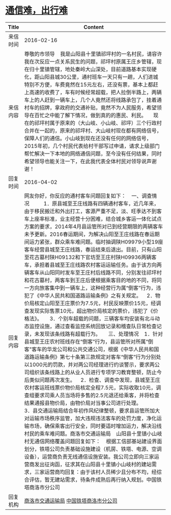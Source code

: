 # <a href="http://www.shangluo.gov.cn/zmhd/ldxxxx.jsp?urltype=leadermail.LeaderMailContentUrl&wbtreeid=1112&leadermailid=3500">通信难，出行难</a>
| Title |                                                                                                                                                                                                                                                                                                                                                                                                                                                                                                                                                    Content                                                                                                                                                                                                                                                                                                                                                                                                                                                                                                                                                     |
|:-----:|----------------------------------------------------------------------------------------------------------------------------------------------------------------------------------------------------------------------------------------------------------------------------------------------------------------------------------------------------------------------------------------------------------------------------------------------------------------------------------------------------------------------------------------------------------------------------------------------------------------------------------------------------------------------------------------------------------------------------------------------------------------------------------------------------------------------------------------------------------------------------------------------------------------------------------------------------------------------------------------------------------------------------------------------------------------------------------------------------------------|
| 来信时间  | 2016-02-16                                                                                                                                                                                                                                                                                                                                                                                                                                                                                                                                                                                                                                                                                                                                                                                                                                                                                                                                                                                                                                                                                                     |
| 来信内容  | 尊敬的市领导    我是山阳县十里镇祁坪村的一名村民，请容许我在次反应一点关系民生的问题，祁坪村原属王庄乡管辖，现在归十里镇管辖，地处秦岭大山深处，目前道路基本实现硬化，距山阳县城30公里，通村班车一天只有一趟，人们进城特别不方便，车费竟然在15元左右，还没有票，基本上都赶上高速的收费了，车有时候经常超载，把人拉倒半路上，两辆车上的人赶到一辆车上，几个人竟然还将线路承包了，挂着通村车的招牌，拿政府的交通补贴，竟然不为人民服务，希望领导在百忙之中能了解下情况，做到真的的惠民、利民。     现在的祁坪村属于原来的（大山岐、小山岐、祁坪）三个行政村合并在一起的，原来的祁坪村、大山岐村现在都有网络信号，保障人们的通信。小山岐到现在还没有任何的网络信号，2015年初，几个村民代表给村干部写过申请，请求上级部门帮忙解决一下本地的网络通信问题，至今没有任何结果，同时希望领导也能关注一下，在此我代表全体村民对领导说声谢谢！                                                                                                                                                                                                                                                                                                                                                                                                                                                                                                                                                                                                                                                                                     |
| 回复时间  | 2016-04-02                                                                                                                                                                                                                                                                                                                                                                                                                                                                                                                                                                                                                                                                                                                                                                                                                                                                                                                                                                                                                                                                                                     |
| 回复内容  | 网友你好，你反应的通村客车问题回复如下：    一、调查情况   　　1．原县城至王庄线路有四辆通村客车，近几年来，由于移民搬迁和外出打工，客源严重不足，淡、旺季达不到客车上座率标准，业主经营十分困难，结合城乡客运一体化试点方案的要求，2014年4月县运管所对已到经营期限的两辆客车未予更新。2016春运期间，为解决山阳至王庄线路在春运期间运力紧张，群众乘车难问题。临时抽调陕H09979小型19座客车经营县城至王庄线路，春运结束后退出。目前，只有山阳至花古墓村陕H09132和下官坊至王庄村陕H09936两辆客车，承担着县城至王庄线路农村客运运输任务。由于该方向两辆客车从山阳同时发车至王庄村后线路不同，分别发往祁坪村和花古墓村，两客车到王庄后便根据乘客目的地的不同，将同一方向旅客集中到一辆车上，这种经营行为属“倒客”行为，违犯了《中华人民共和国道路运输条例》之有关规定。    2．物价局核定山阳至王庄票价为7.5元，村民反映票价15元，经调查发现实际售票10元，超出物价局核定的票价，违犯了《价格法》。　　3．个别车超载的问题，三辆客车均安装有北斗动态监控设施，通过查看监控系统回放记录和稽查队日常检查记录，未发现该条线路有超载行为。　　三、处理情况    1．针对县城至王庄农村班线存在“倒客”行为，县运管所对所属“倒客"客车的华龙公司和公共交通公司，根据《中华人民共和国道路运输条例》第七十条第三款规定对客车“倒客”行为分别处以1000元的罚款，并对两公司经理进行约谈警示，要求两公司组织该条线路上的从业人员进行专项学习教育整顿，防止今后类似问题再次发生。    2．检查、调查中发现，县城至王庄农村客运班线票价物价局核定全程7.5元，实际收取10元，调查组要求司乘人员当场将多售的2.5元退还给乘客，并将检查结果通报县物价局，由物价局对当事公司进行处理。　　　　3．县交通运输局结合年初作风纪律整顿，要求县运管所加大对运输市场秩序监管，加大违规违法客车的处罚力度，净化运输市场，确保乘客出行安全，同时要适时增加运力，解决沿线村民的乘车难问题。商洛市交通运输局    山阳县十里镇小山岐村无通信网络覆盖问题回复如下：    根据工信部基站建设界面划分，铁塔公司负责基础设施建设（机房、铁塔、电源、空调设备），运营商负责无线通信设施安装。我公司立即向三家运营商发出征询函，征求其在山阳县十里镇小山岐村的建站需求，三家运营商均回复：由于该村人员稀少且分布不均，经综合评估，暂无建站需求，待条件成熟后再行纳入规划。中国铁塔商洛市分公司 |
| 回复机构  | <a href="../../categories/agencies/商洛市交通运输局.md">商洛市交通运输局</a> <a href="../../categories/agencies/中国铁塔商洛市分公司.md">中国铁塔商洛市分公司</a>                                                                                                                                                                                                                                                                                                                                                                                                                                                                                                                                                                                                                                                                                                                                                                                                                                                                                                                                                                                  |
